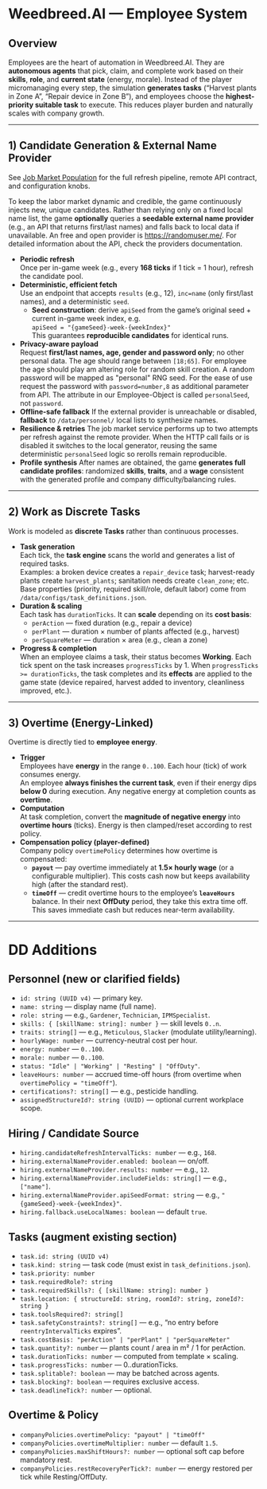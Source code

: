 # Weedbreed.AI — Employee System

## Overview

Employees are the heart of automation in Weedbreed.AI. They are **autonomous agents** that pick, claim, and complete work based on their **skills**, **role**, and **current state** (energy, morale). Instead of the player micromanaging every step, the simulation **generates tasks** (“Harvest plants in Zone A”, “Repair device in Zone B”), and employees choose the **highest-priority suitable task** to execute. This reduces player burden and naturally scales with company growth.

---

## 1) Candidate Generation & External Name Provider

See [Job Market Population](./job_market_population.md) for the full refresh
pipeline, remote API contract, and configuration knobs.

To keep the labor market dynamic and credible, the game continuously injects new, unique candidates. Rather than relying only on a fixed local name list, the game **optionally** queries a **seedable external name provider** (e.g., an API that returns first/last names) and falls back to local data if unavailable. An free and open provider is https://randomuser.me/. For detailed information about the API, check the providers documentation.

- **Periodic refresh**  
   Once per in-game week (e.g., every **168 ticks** if 1 tick = 1 hour), refresh the candidate pool.
- **Deterministic, efficient fetch**  
   Use an endpoint that accepts `results` (e.g., 12), `inc=name` (only first/last names), and a deterministic `seed`.
  - **Seed construction**: derive `apiSeed` from the game’s original seed + current in-game week index, e.g.  
     `apiSeed = "{gameSeed}-week-{weekIndex}"`  
     This guarantees **reproducible candidates** for identical runs.
- **Privacy-aware payload**  
   Request **first/last names, age, gender and password only**; no other personal data. The age should range between `[18;65]`. For employee the age should play am altering role for random skill creation.
  A random password will be mapped as "personal" RNG seed. For the ease of use request the password with `password=number,8` as additional parameter from API. The attribute in our Employee-Object is called `personalSeed`, not `password`.
- **Offline-safe fallback**
  If the external provider is unreachable or disabled, **fallback** to `/data/personnel/` local lists to synthesize names.
- **Resilience & retries**
  The job market service performs up to two attempts per refresh against the remote provider. When the HTTP call fails or is disabled it switches to the local generator, reusing the same deterministic `personalSeed` logic so rerolls remain reproducible.
- **Profile synthesis**
  After names are obtained, the game **generates full candidate profiles**:
  randomized **skills**, **traits**, and a **wage** consistent with the generated profile and company difficulty/balancing rules.

---

## 2) Work as Discrete Tasks

Work is modeled as **discrete Tasks** rather than continuous processes.

- **Task generation**  
   Each tick, the **task engine** scans the world and generates a list of required tasks.  
   Examples: a broken device creates a `repair_device` task; harvest-ready plants create `harvest_plants`; sanitation needs create `clean_zone`; etc.  
   Base properties (priority, required skill/role, default labor) come from `/data/configs/task_definitions.json`.
- **Duration & scaling**  
   Each task has `durationTicks`. It can **scale** depending on its **cost basis**:
  - `perAction` — fixed duration (e.g., repair a device)
  - `perPlant` — duration × number of plants affected (e.g., harvest)
  - `perSquareMeter` — duration × area (e.g., clean a zone)
- **Progress & completion**  
   When an employee claims a task, their status becomes **Working**. Each tick spent on the task increases `progressTicks` by 1. When `progressTicks >= durationTicks`, the task completes and its **effects** are applied to the game state (device repaired, harvest added to inventory, cleanliness improved, etc.).

---

## 3) Overtime (Energy-Linked)

Overtime is directly tied to **employee energy**.

- **Trigger**  
   Employees have **energy** in the range `0..100`. Each hour (tick) of work consumes energy.  
   An employee **always finishes the current task**, even if their energy dips **below 0** during execution. Any negative energy at completion counts as **overtime**.
- **Computation**  
   At task completion, convert the **magnitude of negative energy** into **overtime hours** (ticks). Energy is then clamped/reset according to rest policy.
- **Compensation policy (player-defined)**  
   Company policy `overtimePolicy` determines how overtime is compensated:
  - **`payout`** — pay overtime immediately at **1.5× hourly wage** (or a configurable multiplier). This costs cash now but keeps availability high (after the standard rest).
  - **`timeOff`** — credit overtime hours to the employee’s **`leaveHours`** balance. In their next **OffDuty** period, they take this extra time off. This saves immediate cash but reduces near-term availability.

---

# DD Additions

## Personnel (new or clarified fields)

- `id: string (UUID v4)` — primary key.
- `name: string` — display name (full name).
- `role: string` — e.g., `Gardener`, `Technician`, `IPMSpecialist`.
- `skills: { [skillName: string]: number }` — skill levels `0..n`.
- `traits: string[]` — e.g., `Meticulous`, `Slacker` (modulate utility/learning).
- `hourlyWage: number` — currency-neutral cost per hour.
- `energy: number` — `0..100`.
- `morale: number` — `0..100`.
- `status: "Idle" | "Working" | "Resting" | "OffDuty"`.
- `leaveHours: number` — accrued time-off hours (from overtime when `overtimePolicy = "timeOff"`).
- `certifications?: string[]` — e.g., pesticide handling.
- `assignedStructureId?: string (UUID)` — optional current workplace scope.

## Hiring / Candidate Source

- `hiring.candidateRefreshIntervalTicks: number` — e.g., `168`.
- `hiring.externalNameProvider.enabled: boolean` — on/off.
- `hiring.externalNameProvider.results: number` — e.g., `12`.
- `hiring.externalNameProvider.includeFields: string[]` — e.g., `["name"]`.
- `hiring.externalNameProvider.apiSeedFormat: string` — e.g., `"{gameSeed}-week-{weekIndex}"`.
- `hiring.fallback.useLocalNames: boolean` — default `true`.

## Tasks (augment existing section)

- `task.id: string (UUID v4)`
- `task.kind: string` — task code (must exist in `task_definitions.json`).
- `task.priority: number`
- `task.requiredRole?: string`
- `task.requiredSkills?: { [skillName: string]: number }`
- `task.location: { structureId: string, roomId?: string, zoneId?: string }`
- `task.toolsRequired?: string[]`
- `task.safetyConstraints?: string[]` — e.g., “no entry before `reentryIntervalTicks` expires”.
- `task.costBasis: "perAction" | "perPlant" | "perSquareMeter"`
- `task.quantity?: number` — plants count / area in m² / 1 for perAction.
- `task.durationTicks: number` — computed from template × scaling.
- `task.progressTicks: number` — 0..durationTicks.
- `task.splitable?: boolean` — may be batched across agents.
- `task.blocking?: boolean` — requires exclusive access.
- `task.deadlineTick?: number` — optional.

## Overtime & Policy

- `companyPolicies.overtimePolicy: "payout" | "timeOff"`
- `companyPolicies.overtimeMultiplier: number` — default `1.5`.
- `companyPolicies.maxShiftHours?: number` — optional soft cap before mandatory rest.
- `companyPolicies.restRecoveryPerTick?: number` — energy restored per tick while Resting/OffDuty.
